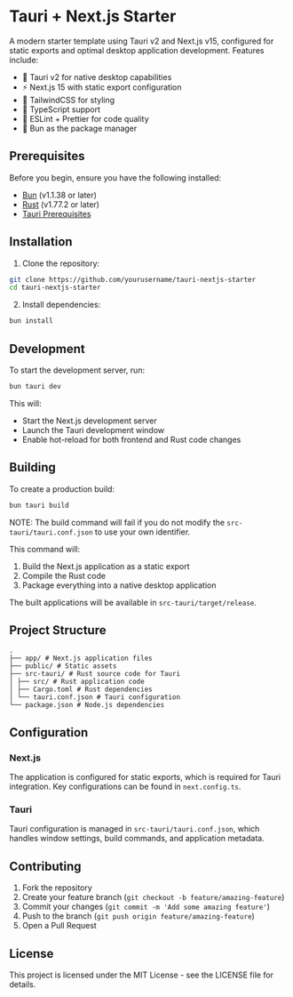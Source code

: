 # Tauri + Next.js Starter

A modern starter template using Tauri v2 and Next.js v15, configured for static exports and optimal desktop application development. Features include:

- 🦀 Tauri v2 for native desktop capabilities
- ⚡ Next.js 15 with static export configuration
- 🎨 TailwindCSS for styling
- 📝 TypeScript support
- 🔧 ESLint + Prettier for code quality
- 🥯 Bun as the package manager

## Prerequisites

Before you begin, ensure you have the following installed:
- [Bun](https://bun.sh/) (v1.1.38 or later)
- [Rust](https://www.rust-lang.org/) (v1.77.2 or later)
- [Tauri Prerequisites](https://tauri.app/v2/guides/getting-started/prerequisites)

## Installation

1. Clone the repository:
```bash
git clone https://github.com/yourusername/tauri-nextjs-starter
cd tauri-nextjs-starter
```

2. Install dependencies:
```bash
bun install
```

## Development

To start the development server, run:
```bash
bun tauri dev
```

This will:
- Start the Next.js development server
- Launch the Tauri development window
- Enable hot-reload for both frontend and Rust code changes

## Building

To create a production build:
```bash
bun tauri build
```

NOTE: The build command will fail if you do not modify the `src-tauri/tauri.conf.json` to use your own identifier.

This command will:
1. Build the Next.js application as a static export
2. Compile the Rust code
3. Package everything into a native desktop application

The built applications will be available in `src-tauri/target/release`.

## Project Structure
```
.
├── app/ # Next.js application files
├── public/ # Static assets
├── src-tauri/ # Rust source code for Tauri
│ ├── src/ # Rust application code
│ ├── Cargo.toml # Rust dependencies
│ └── tauri.conf.json # Tauri configuration
└── package.json # Node.js dependencies
```

## Configuration

### Next.js

The application is configured for static exports, which is required for Tauri integration. Key configurations can be found in `next.config.ts`.

### Tauri

Tauri configuration is managed in `src-tauri/tauri.conf.json`, which handles window settings, build commands, and application metadata.


## Contributing

1. Fork the repository
2. Create your feature branch (`git checkout -b feature/amazing-feature`)
3. Commit your changes (`git commit -m 'Add some amazing feature'`)
4. Push to the branch (`git push origin feature/amazing-feature`)
5. Open a Pull Request

## License

This project is licensed under the MIT License - see the LICENSE file for details.